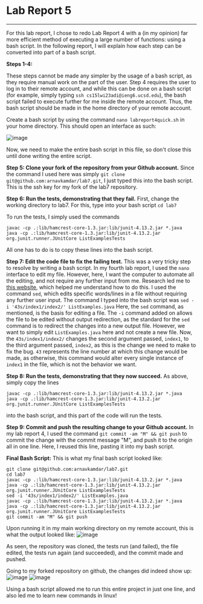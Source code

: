 # Lab Report 5
---
For this lab report, I chose to redo Lab Report 4 with a (in my opinion) far more efficient method of executing a large number of functions: using a bash script. In the following report, I will explain how each step can be converted into part of a bash script. 

**Steps 1-4:**

These steps cannot be made any simpler by the usage of a bash script, as they require manual work on the part of the user. Step 4 requires the user to log in to their remote account, and while this can be done on a bash script (for example, simply typing `ssh cs15lwi23adi@ieng6.ucsd.edu`), the bash script failed to execute further for me inside the remote account. Thus, the bash script should be made in the home directory of your remote account. 

Create a bash script by using the command `nano labreport4quick.sh` in your home directory. This should open an interface as such: 

![image](https://cdn.discordapp.com/attachments/984886152156811315/1083247206791921754/image.png)

Now, we need to make the entire bash script in this file, so don't close this until done writing the entire script. 

**Step 5: Clone your fork of the repository from your Github account.**
Since the command I used here was simply `git clone git@github.com:arnavkamdar/lab7.git`, I just typed this into the bash script. This is the ssh key for my fork of the lab7 repository. 

**Step 6: Run the tests, demonstrating that they fail.**
First, change the working directory to lab7. For this, type into your bash script 
`cd lab7`

To run the tests, I simply used the commands 
```
javac -cp .:lib/hamcrest-core-1.3.jar:lib/junit-4.13.2.jar *.java
java -cp .:lib/hamcrest-core-1.3.jar:lib/junit-4.13.2.jar org.junit.runner.JUnitCore ListExamplesTests
```
All one has to do is to copy these lines into the bash script. 

**Step 7: Edit the code file to fix the failing test.**
This was a very tricky step to resolve by writing a bash script. In my fourth lab report, I used the `nano` interface to edit my file. However, here, I want the computer to automate all the editing, and not require any further input from me. Research led me to [this website](https://www.gnu.org/software/sed/manual/sed.html), which helped me understand how to do this. I used the command `sed`, which edits specific words/lines in a file without requiring any further user input. The command I typed into the bash script was 
`sed -i '43s/index1/index2/' ListExamples.java`
Here, the `sed` command, as mentioned, is the basis for editing a file. The `-i` command added on allows the file to be edited without output redirection, as the standard for the `sed` command is to redirect the changes into a new output file. However, we want to simply edit `ListExamples.java` here and not create a new file. Now, the `43s/index1/index2/` changes the second argument passed, `index1`, to the third argument passed, `index2`, as this is the change we need to make to fix the bug. `43` represents the line number at which this change would be made, as otherwise, this command would alter every single instance of `index1` in the file, which is not the behavior we want.

**Step 8: Run the tests, demonstrating that they now succeed.**
As above, simply copy the lines 
```
javac -cp .:lib/hamcrest-core-1.3.jar:lib/junit-4.13.2.jar *.java
java -cp .:lib/hamcrest-core-1.3.jar:lib/junit-4.13.2.jar org.junit.runner.JUnitCore ListExamplesTests
```
into the bash script, and this part of the code will run the tests. 

**Step 9: Commit and push the resulting change to your Github account.**
In my lab report 4, I used the command `git commit -am "M" && git push` to commit the change with the commit message "M", and push it to the origin all in one line. Here, I reused this line, pasting it into my bash script. 

**Final Bash Script:**
This is what my final bash script looked like: 
```
git clone git@github.com:arnavkamdar/lab7.git
cd lab7
javac -cp .:lib/hamcrest-core-1.3.jar:lib/junit-4.13.2.jar *.java
java -cp .:lib/hamcrest-core-1.3.jar:lib/junit-4.13.2.jar org.junit.runner.JUnitCore ListExamplesTests
sed -i '43s/index1/index2/' ListExamples.java
javac -cp .:lib/hamcrest-core-1.3.jar:lib/junit-4.13.2.jar *.java
java -cp .:lib/hamcrest-core-1.3.jar:lib/junit-4.13.2.jar org.junit.runner.JUnitCore ListExamplesTests
git commit -am "M" && git push
```

Upon running it in my main working directory on my remote account, this is what the output looked like: 
![image](https://media.discordapp.net/attachments/984886152156811315/1083250152766181468/image.png?width=630&height=655)

As seen, the repository was cloned, the tests run (and failed), the file edited, the tests run again (and succeeded), and the commit made and pushed.

Going to my forked repository on github, the changes did indeed show up: 
![image](https://cdn.discordapp.com/attachments/984886152156811315/1083250436842205244/image.png)
![image](https://cdn.discordapp.com/attachments/984886152156811315/1083250727822045244/image.png)

Using a bash script allowed me to run this entire project in just one line, and also led me to learn new commands in linux! 

